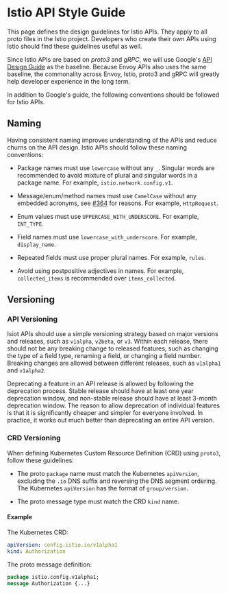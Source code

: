 # Istio API Style Guide

This page defines the design guidelines for Istio APIs. They apply to
all proto files in the Istio project. Developers who create their own
APIs using Istio should find these guidelines useful as well.

Since Istio APIs are based on _proto3_ and _gRPC_, we will use
Google's [API Design Guide](https://cloud.google.com/apis/design) as
the baseline. Because Envoy APIs also uses the same baseline, the
commonality across Envoy, Istio, proto3 and gRPC will greatly help
developer experience in the long term.

In addition to Google's guide, the following conventions should be
followed for Istio APIs.

## Naming

Having consistent naming improves understanding of the APIs and reduce
churns on the API design. Istio APIs should follow these naming
conventions:

* Package names must use `lowercase` without any `_`. Singular words
  are recommended to avoid mixture of plural and singular words in
  a package name. For example, `istio.network.config.v1`.

* Message/enum/method names must use `CamelCase` without any embedded
  acronyms, see [#364](https://github.com/istio/api/issues/364) for
  reasons. For example, `HttpRequest`.

* Enum values must use `UPPERCASE_WITH_UNDERSCORE`. For example,
  `INT_TYPE`.

* Field names must use `lowercase_with_underscore`. For example,
  `display_name`.

* Repeated fields must use proper plural names. For example,
  `rules`.

* Avoid using postpositive adjectives in names. For example,
  `collected_items` is recommended over `items_collected`.

## Versioning

### API Versioning

Isiot APIs should use a simple versioning strategy based on
major versions and releases, such as `v1alpha`, `v2beta`, or
`v3`. Within each release, there should not be any breaking
change to released features, such as changing the type of
a field type, renaming a field, or changing a field number.
Breaking changes are allowed between different releases,
such as `v1alpha1` and `v1alpha2`.

Deprecating a feature in an API release is allowed by following
the deprecation process. Stable release should have at least
one year deprecation window, and non-stable release should have
at least 3-month deprecation window. The reason to allow
deprecation of individual features is that it is significantly
cheaper and simpler for everyone involved. In practice, it
works out much better than deprecating an entire API version.

### CRD Versioning

When defining Kubernetes Custom Resource Definition (CRD) using
`proto3`, follow these guidelines:

* The proto `package` name must match the Kubernetes `apiVersion`,
  excluding the `.io` DNS suffix and reversing the DNS segment
  ordering. The Kubernetes `apiVersion` has the format of
  `group/version`.

* The proto message type must match the CRD `kind` name.

#### Example

The Kubernetes CRD:

```yaml
apiVersion: config.istio.io/v1alpha1
kind: Authorization
```

The proto message definition:
```proto
package istio.config.v1alpha1;
message Authorization {...}
```
